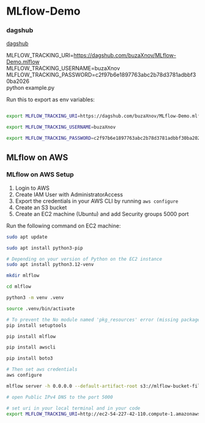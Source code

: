 # MLflow-Demo

### dagshub
[dagshub](https://dagshub.com/)

MLFLOW_TRACKING_URI=https://dagshub.com/buzaXnov/MLflow-Demo.mlflow \
MLFLOW_TRACKING_USERNAME=buzaXnov \
MLFLOW_TRACKING_PASSWORD=c2f97b6e1897763abc2b78d3781adbbf30ba2026 \
python example.py

Run this to export as env variables:

```bash

export MLFLOW_TRACKING_URI=https://dagshub.com/buzaXnov/MLflow-Demo.mlflow

export MLFLOW_TRACKING_USERNAME=buzaXnov 

export MLFLOW_TRACKING_PASSWORD=c2f97b6e1897763abc2b78d3781adbbf30ba2026

```

## MLflow on AWS

### MLflow on AWS Setup

1. Login to AWS
2. Create IAM User  with AdministratorAccess
3. Export the credentials in your AWS CLI by running `aws configure`
4. Create an S3 bucket
5. Create an EC2 machine (Ubuntu) and add Security groups 5000 port

Run the following command on EC2 machine:

```bash
sudo apt update

sudo apt install python3-pip

# Depending on your version of Python on the EC2 instance
sudo apt install python3.12-venv

mkdir mlflow

cd mlflow

python3 -m venv .venv

source .venv/bin/activate

# To prevent the No module named 'pkg_resources' error (missing package)
pip install setuptools

pip install mlflow

pip install awscli

pip install boto3

# Then set aws credentials
aws configure

mlflow server -h 0.0.0.0 --default-artifact-root s3://mlflow-bucket-filip

# open Public IPv4 DNS to the port 5000

# set uri in your local terminal and in your code
export MLFLOW_TRACKING_URI=http://ec2-54-227-42-110.compute-1.amazonaws.com:5000/
```